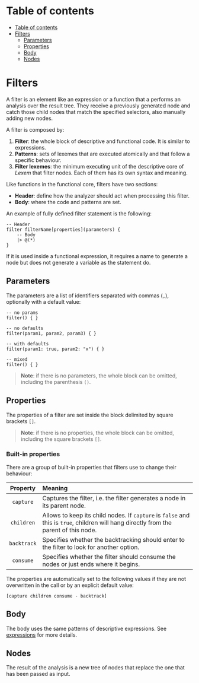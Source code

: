 
# Table of contents

- [Table of contents](#table-of-contents)
- [Filters](#filters)
  - [Parameters](#parameters)
  - [Properties](#properties)
  - [Body](#body)
  - [Nodes](#nodes)

# Filters

A filter is an element like an expression or a function that a performs an analysis over the result tree.
They receive a previously generated node and catch those child nodes that match the specified selectors, also manually adding new nodes.

A filter is composed by:

1. **Filter**: the whole block of descriptive and functional code. It is similar to expressions.
2. **Patterns**: sets of lexemes that are executed atomically and that follow a specific behaviour.
3. **Filter lexemes**: the minimum executing unit of the descriptive core of _Lexem_ that filter nodes. Each of them has its own syntax and meaning.

Like functions in the functional core, filters have two sections:

- **Header**: define how the analyzer should act when processing this filter.
- **Body**: where the code and patterns are set.

An example of fully defined filter statement is the following:

```lexem
-- Header
filter filterName[properties](parameters) {
    -- Body
    |> @(*)
}
```

If it is used inside a functional expression, it requires a name to generate a node but does not generate a variable as the statement do.

## Parameters

The parameters are a list of identifiers separated with commas (`,`), optionally with a default value:

```lexem
-- no params
filter() { }

-- no defaults
filter(param1, param2, param3) { }

-- with defaults
filter(param1: true, param2: "x") { }

-- mixed
filter() { }
```

> **Note**: if there is no parameters, the whole block can be omitted, including the parenthesis `()`.

## Properties

The properties of a filter are set inside the block delimited by square brackets `[]`.

> **Note**: if there is no properties, the whole block can be omitted, including the square brackets `[]`.

### Built-in properties

There are a group of built-in properties that filters use to change their behaviour:

| Property | Meaning |
|:--------:|:--------|
| `capture` | Captures the filter, i.e. the filter generates a node in its parent node. |
| `children` | Allows to keep its child nodes. If `capture` is `false` and this is `true`, children will hang directly from the parent of this node. |
| `backtrack` | Specifies whether the backtracking should enter to the filter to look for another option. |
| `consume` | Specifies whether the filter should consume the nodes or just ends where it begins. |

The properties are automatically set to the following values if they are not overwritten in the call or by an explicit default value:

```lexem
[capture children consume - backtrack]
```

## Body

The body uses the same patterns of descriptive expressions. See [expressions](expressions.md#Body) for more details.

## Nodes

The result of the analysis is a new tree of nodes that replace the one that has been passed as input.
